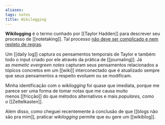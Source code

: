 ```yaml
---
aliases: 
tags: notes
title: Wikilogging
---
```


**Wikilogging** é o termo cunhado por [[Taylor Hadden]] para descrever seu processo de [[notetaking]]. Tal processo [não deve ser complicado e nem repleto de regras](https://discord.com/channels/916069148403068968/916069148403068972/989655910811054080).

Um [[daily log]] captura os pensamentos temporais de Taylor e também todo o input criado por ele através da prática de [[journaling]]. Já as *memetic evergreen notes* capturam seus pensamentos relacionados a tópicos concretos em um [[wiki]] interconectado que é atualizado sempre que seus pensamentos a respeito evoluem ou se modificam.

Minha identificação com o _wikilogging_ foi quase que imediata, porque me parece ser uma forma de tomar notas que me causa muito menos [[fricção]] do que métodos alternativos e mais _populares, como o_ [[Zettelkasten]].

Além disso, como cheguei recentemente à conclusão de que [[blogs não são pra mim]], praticar *wikilogging* permite que eu gere um [[wikiblog]].